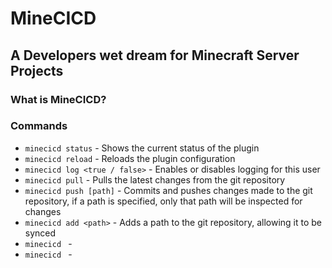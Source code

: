 # MineCICD
## A Developers wet dream for Minecraft Server Projects

### What is MineCICD?


### Commands
- `minecicd status` - Shows the current status of the plugin
- `minecicd reload` - Reloads the plugin configuration
- `minecicd log <true / false>` - Enables or disables logging for this user
- `minecicd pull` - Pulls the latest changes from the git repository
- `minecicd push [path]` - Commits and pushes changes made to the git repository, if a path is specified, only that path will be inspected for changes
- `minecicd add <path>` - Adds a path to the git repository, allowing it to be synced
- `minecicd ` -
- `minecicd ` - 